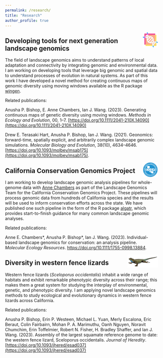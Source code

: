 ```yaml
---
permalink: /research/
title: "Research"
author_profile: true
---
```


<img src="/images/wingen.png" align="right" width="10%"/>

## Developing tools for next generation landscape genomics
The field of landscape genomics aims to understand patterns of local adaptation and connectivity by integrating genomic and environmental data. I am working on developing tools that leverage big genomic and spatial data to understand processes of evolution in natural systems. As part of this work I have developed a novel method for creating continuous maps of genomic diversity using moving windows available as the R package [wingen](https://github.com/AnushaPB/wingen).

Related publications:

Anusha P. Bishop, E. Anne Chambers, Ian J. Wang. (2023). Generating continuous maps of genetic diversity using moving windows. *Methods in Ecology and Evolution*, 00, 1–7. [https://doi.org/10.1111/2041-210X.14090](https://doi.org/10.1111/2041-210X.14090)  

Drew E. Terasaki Hart, Anusha P. Bishop, Ian J. Wang. (2021). Geonomics: forward-time, spatially explicit, and arbitrarily complex landscape genomic simulations. *Molecular Biology and Evolution*, 38(10), 4634–4646. [https://doi.org/10.1093/molbev/msab175](https://doi.org/10.1093/molbev/msab175).

<img src="/images/ccgp.png" align="right" width="10%"/>

## California Conservation Genomics Project
I am working to develop landscape genomic analysis pipelines for whole-genome data with [Anne Chambers](https://eannechambers.wordpress.com/about/) as part of the Landscape Genomics Team for the California Conservation Genomics Project. These pipelines will process genomic data from hundreds of California species and the results will be used to inform conservation efforts across the state. We have published one such pipeline in the form of the R package [algatr](https://github.com/TheWangLab/algatr), which provides start-to-finish guidance for many common landscape genomic analyses.

Related publications:

Anne E. Chambers*, Anusha P. Bishop*, Ian J. Wang. (2023). Individual-based landscape genomics for conservation: an analysis pipeline. *Molecular Ecology Resources*. https://doi.org/10.1111/1755-0998.13884.

<img src="/images/liz.png" align="right" width="20%"/>

## Diversity in western fence lizards

Western fence lizards (*Sceloporus occidentalis*) inhabit a wide range of habitats and exhibit remarkable phenotypic diversity across their range; this makes them a great system for studying the interplay of environmental, genetic, and phenotypic diversity. I am applying novel landscape genomics methods to study ecological and evolutionary dynamics in western fence lizards across California.

Related publications:

Anusha P. Bishop, Erin P. Westeen, Michael L. Yuan, Merly Escalona, Eric Beraut, Colin Fairbairn, Mohan P. A. Marimuthu, Oanh Nguyen, Noravit Chumchim, Erin Toffelmier, Robert N. Fisher, H. Bradley Shaffer, and Ian J. Wang. (2023). Assembly of the largest squamate reference genome to date: the western fence lizard, Sceloporus occidentalis. *Journal of Heredity*. [https://doi.org/10.1093/jhered/esad037](https://doi.org/10.1093/jhered/esad037) 
